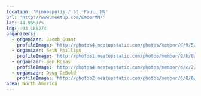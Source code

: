 ```yaml
---
location: 'Minneapolis / St. Paul, MN'
url: 'http://www.meetup.com/EmberMN/'
lat: 44.965775
lng: -93.185274
organizers:
  - organizer: Jacob Quant
    profileImage: 'http://photos4.meetupstatic.com/photos/member/d/9/5/a/thumb_168415642.jpeg'
  - organizer: Seth Phillips
    profileImage: 'http://photos1.meetupstatic.com/photos/member/9/b/8/f/thumb_251319823.jpeg'
  - organizer: Ben Rosas
    profileImage: 'http://photos4.meetupstatic.com/photos/member/d/c/2/0/thumb_164336352.jpeg'
  - organizer: Doug DeBold
    profileImage: 'http://photos2.meetupstatic.com/photos/member/6/8/6/2/thumb_218846722.jpeg'
area: North America
---
```

